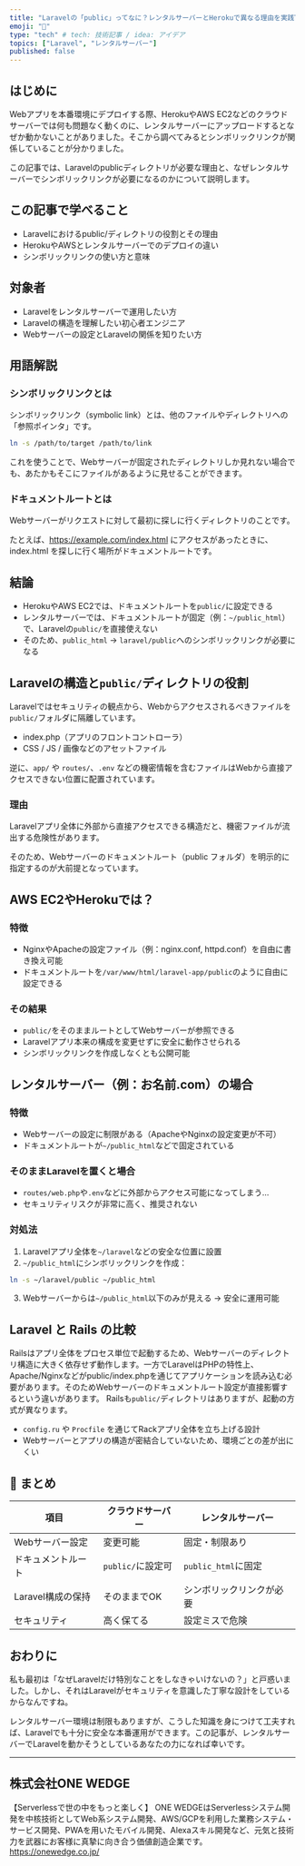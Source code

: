 ```yaml
---
title: "Laravelの「public」ってなに？レンタルサーバーとHerokuで異なる理由を実践Tipsで解説"
emoji: "🧭"
type: "tech" # tech: 技術記事 / idea: アイデア
topics: ["Laravel", "レンタルサーバー"]
published: false
---
```


## はじめに

Webアプリを本番環境にデプロイする際、HerokuやAWS EC2などのクラウドサーバーでは何も問題なく動くのに、レンタルサーバーにアップロードするとなぜか動かないことがありました。そこから調べてみるとシンボリックリンクが関係していることが分かりました。

この記事では、Laravelのpublicディレクトリが必要な理由と、なぜレンタルサーバーでシンボリックリンクが必要になるのかについて説明します。

## この記事で学べること

- Laravelにおけるpublic/ディレクトリの役割とその理由
- HerokuやAWSとレンタルサーバーでのデプロイの違い
- シンボリックリンクの使い方と意味


## 対象者

- Laravelをレンタルサーバーで運用したい方
- Laravelの構造を理解したい初心者エンジニア
- Webサーバーの設定とLaravelの関係を知りたい方



## 用語解説

### シンボリックリンクとは

シンボリックリンク（symbolic link）とは、他のファイルやディレクトリへの「参照ポインタ」です。

```bash
ln -s /path/to/target /path/to/link
```

これを使うことで、Webサーバーが固定されたディレクトリしか見れない場合でも、あたかもそこにファイルがあるように見せることができます。

### ドキュメントルートとは

Webサーバーがリクエストに対して最初に探しに行くディレクトリのことです。

たとえば、https://example.com/index.html にアクセスがあったときに、index.html を探しに行く場所がドキュメントルートです。

## 結論

- HerokuやAWS EC2では、ドキュメントルートを`public/`に設定できる
- レンタルサーバーでは、ドキュメントルートが固定（例：`~/public_html`）で、Laravelの`public/`を直接使えない
- そのため、`public_html` → `laravel/public`へのシンボリックリンクが必要になる

## Laravelの構造と`public/`ディレクトリの役割

Laravelではセキュリティの観点から、Webからアクセスされるべきファイルを`public/`フォルダに隔離しています。

- index.php（アプリのフロントコントローラ）
- CSS / JS / 画像などのアセットファイル

逆に、`app/` や `routes/`、`.env` などの機密情報を含むファイルはWebから直接アクセスできない位置に配置されています。

### 理由

Laravelアプリ全体に外部から直接アクセスできる構造だと、機密ファイルが流出する危険性があります。

そのため、Webサーバーのドキュメントルート（public フォルダ）を明示的に指定するのが大前提となっています。

## AWS EC2やHerokuでは？

### 特徴

- NginxやApacheの設定ファイル（例：nginx.conf, httpd.conf）を自由に書き換え可能
- ドキュメントルートを`/var/www/html/laravel-app/public`のように自由に設定できる

### その結果

- `public/`をそのままルートとしてWebサーバーが参照できる
- Laravelアプリ本来の構成を変更せずに安全に動作させられる
- シンボリックリンクを作成しなくとも公開可能

## レンタルサーバー（例：お名前.com）の場合

### 特徴

- Webサーバーの設定に制限がある（ApacheやNginxの設定変更が不可）
- ドキュメントルートが`~/public_html`などで固定されている

### そのままLaravelを置くと場合

- `routes/web.php`や`.env`などに外部からアクセス可能になってしまう…
- セキュリティリスクが非常に高く、推奨されない

### 対処法

1. Laravelアプリ全体を`~/laravel`などの安全な位置に設置
2. `~/public_html`にシンボリックリンクを作成：

```bash
ln -s ~/laravel/public ~/public_html
```

3. Webサーバーからは`~/public_html`以下のみが見える → 安全に運用可能

## Laravel と Rails の比較

Railsはアプリ全体をプロセス単位で起動するため、Webサーバーのディレクトリ構造に大きく依存せず動作します。一方でLaravelはPHPの特性上、Apache/Nginxなどがpublic/index.phpを通じてアプリケーションを読み込む必要があります。そのためWebサーバーのドキュメントルート設定が直接影響するという違いがあります。
Railsも`public/`ディレクトリはありますが、起動の方式が異なります。

- `config.ru` や `Procfile` を通じてRackアプリ全体を立ち上げる設計
- Webサーバーとアプリの構造が密結合していないため、環境ごとの差が出にくい

## 🔑 まとめ

| 項目 | クラウドサーバー | レンタルサーバー |
|------|------------|-------------------|
| Webサーバー設定 | 変更可能 | 固定・制限あり |
| ドキュメントルート | `public/`に設定可 | `public_html`に固定 |
| Laravel構成の保持 | そのままでOK | シンボリックリンクが必要 |
| セキュリティ | 高く保てる | 設定ミスで危険 |


## おわりに

私も最初は「なぜLaravelだけ特別なことをしなきゃいけないの？」と戸惑いました。しかし、それはLaravelがセキュリティを意識した丁寧な設計をしているからなんですね。

レンタルサーバー環境は制限もありますが、こうした知識を身につけて工夫すれば、Laravelでも十分に安全な本番運用ができます。この記事が、レンタルサーバーでLaravelを動かそうとしているあなたの力になれば幸いです。

---

## 株式会社ONE WEDGE
【Serverlessで世の中をもっと楽しく】
ONE WEDGEはServerlessシステム開発を中核技術としてWeb系システム開発、AWS/GCPを利用した業務システム・サービス開発、PWAを用いたモバイル開発、Alexaスキル開発など、元気と技術力を武器にお客様に真摯に向き合う価値創造企業です。
https://onewedge.co.jp/